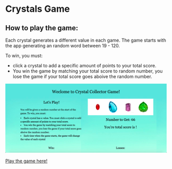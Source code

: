 # Crystals Game



## How to play the game:

Each crystal generates a different value in each game. The game starts with the app generating an random word between 19 - 120.

To win, you must:
- click a crystal to add a specific amount of points to your total score.
- You win the game by matching your total score to random number, you lose the game if your total score goes aboive the random number. 

![Alt text](./assets/images/picture.jpg)

[Play the game here!](https://divyaayikkara9497.github.io/week-4-game/)